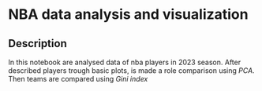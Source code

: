 #  NBA data analysis and visualization

## Description
In this notebook are analysed data of nba players in 2023 season. After described players trough basic plots, is made a role comparison using *PCA*. Then teams are compared using
*Gini index*
